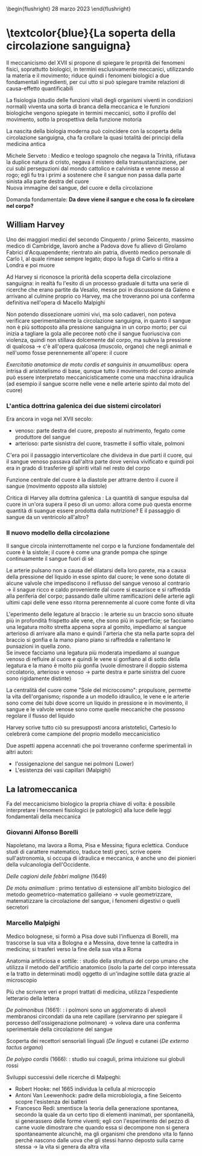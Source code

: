 \begin{flushright}
28 marzo 2023
\end{flushright}

# \textcolor{blue}{La soperta della circolazione sanguigna}

Il meccanicismo del XVII si propone di spiegare le proprità dei fenomeni fisici, soprattutto biologici, in termini esclusivamente meccanici, utilizzando la materia e il movimento; 
riduce quindi i fenomeni biologici a due fondamentali ingredienti, per cui utto si può spiegare tramite relazioni di causa-effetto quantificabili 

La fisiologia (studio delle funzioni vitali degli organismi viventi in condizioni normali) viventa una sorta di branca della meccanica e le funzioni biologiche vengono spiegate in termini meccanici, sotto il profilo del movimento, sotto la prospettiva della funzione motoria

La nascita della biologia moderna può coincidere con la scoperta della circolazione sanguigna, cha fa crollare la quasi totalità dei principi della medicina antica

Michele Serveto
: Medico e teologo spagnolo che negava la Trinità, rifiutava la duplice natura di cristo, negava il mistero della transustanziazione, per cui subì perseguzioni dal mondo cattolico e calvinista e venne messo al rogo; 
egli fu tra i primi a sostenere che il sangue non passa dalla parte sinista alla parte destra del cuore  
Nuova immagine del sangue, del cuore e della circolazione 

Domanda fondamentale: **Da dove viene il sangue e che cosa lo fa circolare nel corpo?**

## William Harvey

Uno dei maggiori medici del secondo Cinquento / primo Seicento, massimo medico di Cambridge, lavorò anche a Padova dove fu allievo di Girolamo Fabrici d'Acquapendente;
rientrato ain patria, diventò medico personale di Carlo I, al quale rimase sempre legato; dopo la fuga di Carlo si ritira a Londra e poi muore

Ad Harvey si riconosce la priorità della scoperta della circolazione sanguigna: in realtà fu l'esito di un processo graduale di tutta una serie di ricerche che erano partite da Vesalio, messe poi in discussione da Galeno e arrivano al culmine proprio co  Harvey, ma che troveranno poi una conferma definitiva nell'opera di Macello Malpighi

Non potendo dissezionare uomini vivi, ma solo cadaveri, non poteva verificare sperimentalmente la circolazione sanguigna, in quanto il sangue non è più sottoposto alla pressione sanguigna in un corpo morto; per cui inizia a tagliare la gola alle pecoree notò che il sangue fuoriusciva con violenza, quindi non stillava dolcemente dal corpo, ma subiva la pressione di qualcosa &rarr; c'è all'opera qualcosa (muscolo, organo) che negli animali e nell'uomo fosse perennemente all'opere: il cuore 

*Exercitatio anatomica de motu cordis et sanguinis in anuumalibus*: opera intrisa di aristotelismo di base, qunque tutto il movimento del corpo animale può essere interpretato meccanicisticamente come una macchina idraulica (ad esempio il sangue scorre nelle vene e nelle arterie spinto dal moto del cuore)

### L'antica dottrina galenica dei due sistemi circolatori 

Era ancora in voga nel XVII secolo: 

- venoso: parte destra del cuore, preposto al nutrimento, fegato come produttore del sangue
- arterioso: parte sisnistra del cuore, trasmette il soffio vitale, polmoni

C'era poi il passaggio interverticolare che divideva in due parti il cuore, qui il sangue venoso passava dall'altra parte dove veniva vivificato e quindi poi era in grado di trasferire gli spiriti vitali nel resto del corpo  

Funzione centrale del cuore è la diastole per attrarre dentro il cuore il sangue (movimento opposto alla sistole)

Critica di Harvey alla dottrina galenica
: La quantità di sangue espulsa dal cuore in un'ora supera il peso di un uomo: allora come può questa enorme quantità di suangue essere prodotta dalla nutrizione? E il passaggio di sangue da un ventricolo all'altro?

### Il nuovo modello della circolazione

Il sangue circola ininterrottamente nel corpo e la funzione fondamentale del cuore è la sistole; il cuore è come una grande pompa che spinge continuamente il sangue fuori di sè

Le arterie pulsano non a causa del dilatarsi della loro parete, ma a causa della pressione del liquido in esse spinto dal cuore; le vene sono dotate di alcune valvole che impediscono il reflusso del sangue venoso al contrario &rarr; il snague ricco e caldo proveniente dal cuore si esaurisce e si raffredda alla periferia del corpo; passando dalle ultime ramificazioni delle arterie agli ultimi capi delle vene esso ritorna perennemente al cuore come fonte di vita

L'eperimento delle legature al braccio
: le arterie su un braccio sono situate più in profondità frispetto alle vene, che sono più in superficie; se facciamo una legatura molto stretta appena sopra al gomito, impediamo al sangue arterioso di arrivare alla mano e quindi l'arteria che sta nella parte sopra del braccio si gonfia e la mano piano piano si raffredda e rallentano le punsazioni in quella zono.  
Se invece facciamo una legatura più moderata impediamo al suangue venoso di refluire al cuore e quindi le vene si gonfiano al di sotto della legatura e la mano è molto più gonfia (vuole dimostrare il doppio sistema circolatorio, arterioso e venoso &rarr; parte destra e parte sinistra del cuore sono rigidamente distinte)

La centralità del cuore come "Sole del microcosmo": propulsore, permette la vita dell'organismo; risponde a un modello idraulico, le vene e le arterie sono come dei tubi dove scorre un liquido in pressione e in movimento, il sangue e le valvole venose sono come quelle meccaniche che possono regolare il flusso del liquido

Harvey scrive tutto ciò su presupposti ancora aristotelici, Cartesio lo celebrerà come campione del proprio modello meccanicistico

Due aspetti appena accennati che poi troveranno conferme sperimentali in altri autori:

- l'ossigenazione del sangue nei polmoni (Lower)
- L'esistenza dei vasi capillari (Malpighi)

## La latromeccanica

Fa del meccanicismo biologico la propria chiave di volta: è possibile interpretare i fenomeni fisiologici (e patologici) alla luce delle leggi fondamentali della meccanica

### Giovanni Alfonso Borelli

Napoletano, ma lavora a Roma, Pisa e Messina; figura eclettica. Conduce studi di carattere matematico, traduce testi greci, scrive opere sull'astronomia, si occupa di idraulica e meccanica, è anche uno dei pionieri della vulcanologia dell'Occidente. 

*Delle cagioni delle febbri maligne* (1649)

*De motu animalium*
: primo tentativo di estensione all'ambito biologico del metodo geometrico-matematico galileiano &rarr; vuole geometrizzare, matematizzare la circolazione del sangue, i fenomeni digestivi o quelli secretori

### Marcello Malpighi

Medico bolognese, si formò a Pisa dove subì l'influenza di Borelli, ma trascorse la sua vita a Bologna e a Messina, dove tenne la cattedra in medicina; si trasferì verso la fine della sua vita a Roma

Anatomia artificiosa e sottile:
: studio della struttura del corpo umano che utilizza il metodo dell'artificio anatomico (isolo la parte del corpo interessata e la tratto in determinati modi) oggetto di un'indagine sottile data grazie al microscopio

Più che scrivere veri e propri trattati di medicina, utilizza l'espediente letterario della lettera

*De polmonibus* (1661):
: i polmoni sono un agglomerato di alveoli membranosi circondati da una rete capillare (serviranno per spiegare il porcesso dell'ossigenazione polmonare) &rarr; voleva dare una conferma sperimentale della circolazione del sangue

Scoperta dei recettori sensoriali linguali (*De lingua*) e cutanei (*De externo tactus organo*)

*De polypo cordis* (1666):
: studio sui coaguli, prima intuizione sui globuli rossi

Sviluppi successivi delle ricerche di Malpeghi:

- Robert Hooke: nel 1665 individua la cellula al microcopio
- Antoni Van Leewenhock: padre della microbiologia, a fine Seicento scopre l'esistenza dei batteri
- Francesco Redi: smentisce la teoria della generazione spontanea, secondo la quale da un certo tipo di elementi inanimati, per spontaneità, si generassero delle forme viventi; egli con l'esperimento del pezzo di carne vuole dimostrare che quando essa si decompone non si genera spontaneamente alcunchè, ma gli organismi che prendono vita lo fanno perchè nascono dalle uova che gli stessi hanno deposto sulla carne stessa &rarr; la vita si genera da altra vita